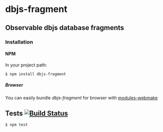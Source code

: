 # dbjs-fragment
## Observable dbjs database fragments

### Installation
#### NPM

In your project path:

	$ npm install dbjs-fragment

##### Browser

You can easily bundle _dbjs-fragment_ for browser with [modules-webmake](https://github.com/medikoo/modules-webmake)

## Tests [![Build Status](https://travis-ci.org/medikoo/dbjs-fragment.png)](https://travis-ci.org/medikoo/dbjs-fragment)

	$ npm test
